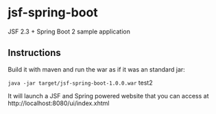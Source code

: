 # jsf-spring-boot
JSF 2.3 + Spring Boot 2 sample application

## Instructions
Build it with maven and run the war as if it was an standard jar:

`java -jar target/jsf-spring-boot-1.0.0.war`
test2

It will launch a JSF and Spring powered website that you can access at http://localhost:8080/ui/index.xhtml

